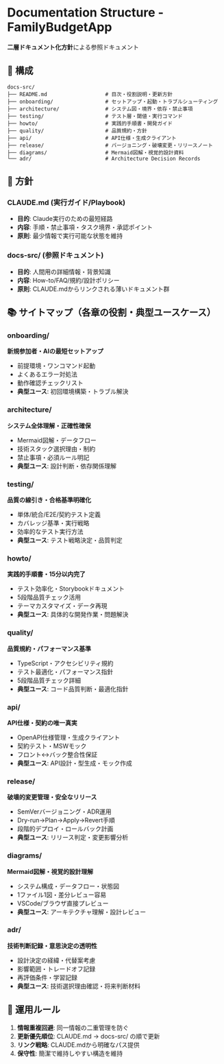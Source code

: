 # Documentation Structure - FamilyBudgetApp

**二層ドキュメント化方針**による参照ドキュメント

## 📁 構成

```
docs-src/
├── README.md                   # 目次・役割説明・更新方針
├── onboarding/                 # セットアップ・起動・トラブルシューティング
├── architecture/               # システム図・境界・依存・禁止事項
├── testing/                    # テスト層・閾値・実行コマンド
├── howto/                      # 実践的手順書・開発ガイド
├── quality/                    # 品質規約・方針
├── api/                        # API仕様・生成クライアント
├── release/                    # バージョニング・破壊変更・リリースノート
├── diagrams/                   # Mermaid図解・視覚的設計資料
└── adr/                        # Architecture Decision Records
```

## 🎯 方針

### CLAUDE.md (実行ガイド/Playbook)
- **目的**: Claude実行のための最短経路
- **内容**: 手順・禁止事項・タスク境界・承認ポイント
- **原則**: 最少情報で実行可能な状態を維持

### docs-src/ (参照ドキュメント)
- **目的**: 人間用の詳細情報・背景知識
- **内容**: How-to/FAQ/規約/設計ポリシー
- **原則**: CLAUDE.mdからリンクされる薄いドキュメント群

## 📚 サイトマップ（各章の役割・典型ユースケース）

### onboarding/
**新規参加者・AIの最短セットアップ**
- 前提環境・ワンコマンド起動
- よくあるエラー対処法
- 動作確認チェックリスト
- **典型ユース**: 初回環境構築・トラブル解決

### architecture/
**システム全体理解・正確性確保**
- Mermaid図解・データフロー
- 技術スタック選択理由・制約
- 禁止事項・必須ルール明記
- **典型ユース**: 設計判断・依存関係理解

### testing/
**品質の線引き・合格基準明確化**
- 単体/統合/E2E/契約テスト定義
- カバレッジ基準・実行戦略
- 効率的なテスト実行方法
- **典型ユース**: テスト戦略決定・品質判定

### howto/
**実践的手順書・15分以内完了**
- テスト効率化・Storybookドキュメント
- 5段階品質チェック活用
- テーマカスタマイズ・データ再現
- **典型ユース**: 具体的な開発作業・問題解決

### quality/
**品質規約・パフォーマンス基準**
- TypeScript・アクセシビリティ規約
- テスト最適化・パフォーマンス指針
- 5段階品質チェック詳細
- **典型ユース**: コード品質判断・最適化指針

### api/
**API仕様・契約の唯一真実**
- OpenAPI仕様管理・生成クライアント
- 契約テスト・MSWモック
- フロント↔バック整合性保証
- **典型ユース**: API設計・型生成・モック作成

### release/
**破壊的変更管理・安全なリリース**
- SemVerバージョニング・ADR運用
- Dry-run→Plan→Apply→Revert手順
- 段階的デプロイ・ロールバック計画
- **典型ユース**: リリース判定・変更影響分析

### diagrams/
**Mermaid図解・視覚的設計理解**
- システム構成・データフロー・状態図
- 1ファイル1図・差分レビュー容易
- VSCode/ブラウザ直接プレビュー
- **典型ユース**: アーキテクチャ理解・設計レビュー

### adr/
**技術判断記録・意思決定の透明性**
- 設計決定の経緯・代替案考慮
- 影響範囲・トレードオフ記録
- 再評価条件・学習記録
- **典型ユース**: 技術選択理由確認・将来判断材料

## 🔄 運用ルール

1. **情報重複回避**: 同一情報の二重管理を防ぐ
2. **更新優先順位**: CLAUDE.md → docs-src/ の順で更新
3. **リンク戦略**: CLAUDE.mdから明確なパス提供
4. **保守性**: 簡潔で維持しやすい構造を維持